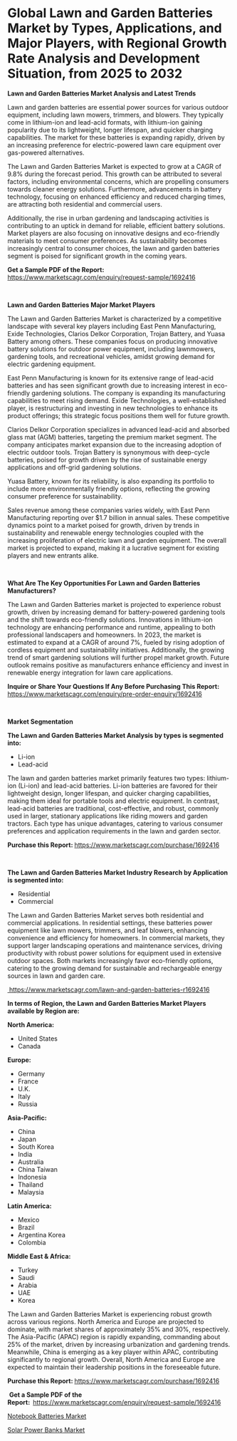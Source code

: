 <p><h1>Global Lawn and Garden Batteries Market by Types, Applications, and Major Players, with Regional Growth Rate Analysis and Development Situation, from 2025 to 2032</h1></p><p><strong>Lawn and Garden Batteries Market Analysis and Latest Trends</strong></p>
<p><p>Lawn and garden batteries are essential power sources for various outdoor equipment, including lawn mowers, trimmers, and blowers. They typically come in lithium-ion and lead-acid formats, with lithium-ion gaining popularity due to its lightweight, longer lifespan, and quicker charging capabilities. The market for these batteries is expanding rapidly, driven by an increasing preference for electric-powered lawn care equipment over gas-powered alternatives.</p><p>The Lawn and Garden Batteries Market is expected to grow at a CAGR of 9.8% during the forecast period. This growth can be attributed to several factors, including environmental concerns, which are propelling consumers towards cleaner energy solutions. Furthermore, advancements in battery technology, focusing on enhanced efficiency and reduced charging times, are attracting both residential and commercial users. </p><p>Additionally, the rise in urban gardening and landscaping activities is contributing to an uptick in demand for reliable, efficient battery solutions. Market players are also focusing on innovative designs and eco-friendly materials to meet consumer preferences. As sustainability becomes increasingly central to consumer choices, the lawn and garden batteries segment is poised for significant growth in the coming years.</p></p>
<p><strong>Get a Sample PDF of the Report:&nbsp;</strong> <a href="https://www.marketscagr.com/enquiry/request-sample/1692416?utm_campaign=2031&utm_medium=2&utm_source=Github&utm_content=ia&utm_term=07042025&utm_id=lawn-and-garden-batteries">https://www.marketscagr.com/enquiry/request-sample/1692416</a></p>
<p>&nbsp;</p>
<p><strong>Lawn and Garden Batteries Major Market Players</strong></p>
<p><p>The Lawn and Garden Batteries Market is characterized by a competitive landscape with several key players including East Penn Manufacturing, Exide Technologies, Clarios Delkor Corporation, Trojan Battery, and Yuasa Battery among others. These companies focus on producing innovative battery solutions for outdoor power equipment, including lawnmowers, gardening tools, and recreational vehicles, amidst growing demand for electric gardening equipment.</p><p>East Penn Manufacturing is known for its extensive range of lead-acid batteries and has seen significant growth due to increasing interest in eco-friendly gardening solutions. The company is expanding its manufacturing capabilities to meet rising demand. Exide Technologies, a well-established player, is restructuring and investing in new technologies to enhance its product offerings; this strategic focus positions them well for future growth.</p><p>Clarios Delkor Corporation specializes in advanced lead-acid and absorbed glass mat (AGM) batteries, targeting the premium market segment. The company anticipates market expansion due to the increasing adoption of electric outdoor tools. Trojan Battery is synonymous with deep-cycle batteries, poised for growth driven by the rise of sustainable energy applications and off-grid gardening solutions.</p><p>Yuasa Battery, known for its reliability, is also expanding its portfolio to include more environmentally friendly options, reflecting the growing consumer preference for sustainability. </p><p>Sales revenue among these companies varies widely, with East Penn Manufacturing reporting over $1.7 billion in annual sales. These competitive dynamics point to a market poised for growth, driven by trends in sustainability and renewable energy technologies coupled with the increasing proliferation of electric lawn and garden equipment. The overall market is projected to expand, making it a lucrative segment for existing players and new entrants alike.</p></p>
<p>&nbsp;</p>
<p><strong>What Are The Key Opportunities For Lawn and Garden Batteries Manufacturers?</strong></p>
<p><p>The Lawn and Garden Batteries market is projected to experience robust growth, driven by increasing demand for battery-powered gardening tools and the shift towards eco-friendly solutions. Innovations in lithium-ion technology are enhancing performance and runtime, appealing to both professional landscapers and homeowners. In 2023, the market is estimated to expand at a CAGR of around 7%, fueled by rising adoption of cordless equipment and sustainability initiatives. Additionally, the growing trend of smart gardening solutions will further propel market growth. Future outlook remains positive as manufacturers enhance efficiency and invest in renewable energy integration for lawn care applications.</p></p>
<p><strong>Inquire or Share Your Questions If Any Before Purchasing This Report:</strong> <a href="https://www.marketscagr.com/enquiry/pre-order-enquiry/1692416?utm_campaign=2031&utm_medium=2&utm_source=Github&utm_content=ia&utm_term=07042025&utm_id=lawn-and-garden-batteries">https://www.marketscagr.com/enquiry/pre-order-enquiry/1692416</a></p>
<p>&nbsp;</p>
<p><strong>Market Segmentation</strong></p>
<p><strong>The Lawn and Garden Batteries Market Analysis by types is segmented into:</strong></p>
<p><ul><li>Li-ion</li><li>Lead-acid</li></ul></p>
<p><p>The lawn and garden batteries market primarily features two types: lithium-ion (Li-ion) and lead-acid batteries. Li-ion batteries are favored for their lightweight design, longer lifespan, and quicker charging capabilities, making them ideal for portable tools and electric equipment. In contrast, lead-acid batteries are traditional, cost-effective, and robust, commonly used in larger, stationary applications like riding mowers and garden tractors. Each type has unique advantages, catering to various consumer preferences and application requirements in the lawn and garden sector.</p></p>
<p><strong>Purchase this Report:&nbsp;</strong><a href="https://www.marketscagr.com/purchase/1692416?utm_campaign=2031&utm_medium=2&utm_source=Github&utm_content=ia&utm_term=07042025&utm_id=lawn-and-garden-batteries">https://www.marketscagr.com/purchase/1692416</a></p>
<p>&nbsp;</p>
<p><strong>The Lawn and Garden Batteries Market Industry Research by Application is segmented into:</strong></p>
<p><ul><li>Residential</li><li>Commercial</li></ul></p>
<p><p>The Lawn and Garden Batteries Market serves both residential and commercial applications. In residential settings, these batteries power equipment like lawn mowers, trimmers, and leaf blowers, enhancing convenience and efficiency for homeowners. In commercial markets, they support larger landscaping operations and maintenance services, driving productivity with robust power solutions for equipment used in extensive outdoor spaces. Both markets increasingly favor eco-friendly options, catering to the growing demand for sustainable and rechargeable energy sources in lawn and garden care.</p></p>
<p><a href="https://www.marketscagr.com/lawn-and-garden-batteries-r1692416?utm_campaign=2031&utm_medium=2&utm_source=Github&utm_content=ia&utm_term=07042025&utm_id=lawn-and-garden-batteries">&nbsp;https://www.marketscagr.com/lawn-and-garden-batteries-r1692416</a></p>
<p><strong>In terms of Region, the Lawn and Garden Batteries Market Players available by Region are:</strong></p>
<p>
    <p> <strong> North America: </strong>
        <ul>
            <li>United States</li>
            <li>Canada</li>
        </ul>
        </p> 
    <p> <strong> Europe: </strong>
        <ul>
            <li>Germany</li>
            <li>France</li>
            <li>U.K.</li>
            <li>Italy</li>
            <li>Russia</li>
        </ul>
        </p> 
    <p> <strong> Asia-Pacific: </strong>
        <ul>
            <li>China</li>
            <li>Japan</li>
            <li>South Korea</li>
            <li>India</li>
            <li>Australia</li>
            <li>China Taiwan</li>
            <li>Indonesia</li>
            <li>Thailand</li>
            <li>Malaysia</li>
        </ul>
        </p> 
    <p> <strong> Latin America: </strong>
        <ul>
            <li>Mexico</li>
            <li>Brazil</li>
            <li>Argentina Korea</li>
            <li>Colombia</li>
        </ul>
        </p> 
    <p> <strong> Middle East & Africa: </strong>
        <ul>
            <li>Turkey</li>
            <li>Saudi</li>
            <li>Arabia</li>
            <li>UAE</li>
            <li>Korea</li>
        </ul>
    </p>
    </p>
<p><p>The Lawn and Garden Batteries Market is experiencing robust growth across various regions. North America and Europe are projected to dominate, with market shares of approximately 35% and 30%, respectively. The Asia-Pacific (APAC) region is rapidly expanding, commanding about 25% of the market, driven by increasing urbanization and gardening trends. Meanwhile, China is emerging as a key player within APAC, contributing significantly to regional growth. Overall, North America and Europe are expected to maintain their leadership positions in the foreseeable future.</p></p>
<p><strong>Purchase this Report: </strong><a href="https://www.marketscagr.com/purchase/1692416?utm_campaign=2031&utm_medium=2&utm_source=Github&utm_content=ia&utm_term=07042025&utm_id=lawn-and-garden-batteries">https://www.marketscagr.com/purchase/1692416</a></p>
<p>&nbsp;<strong>Get a Sample PDF of the Report:&nbsp;&nbsp;</strong><a href="https://www.marketscagr.com/enquiry/request-sample/1692416?utm_campaign=2031&utm_medium=2&utm_source=Github&utm_content=ia&utm_term=07042025&utm_id=lawn-and-garden-batteries">https://www.marketscagr.com/enquiry/request-sample/1692416</a></p>
<p><strong></strong></p>
<p><p><a href="https://github.com/PeterParrish5/Market-Research-Report-List-7/blob/main/notebook-batteries-market.md?utm_campaign=2031&utm_medium=2&utm_source=Github&utm_content=ia&utm_term=07042025&utm_id=lawn-and-garden-batteries">Notebook Batteries Market</a></p><p><a href="https://github.com/aloyoarmahvr/Market-Research-Report-List-1/blob/main/solar-power-banks-market.md?utm_campaign=2031&utm_medium=2&utm_source=Github&utm_content=ia&utm_term=07042025&utm_id=lawn-and-garden-batteries">Solar Power Banks Market</a></p></p>